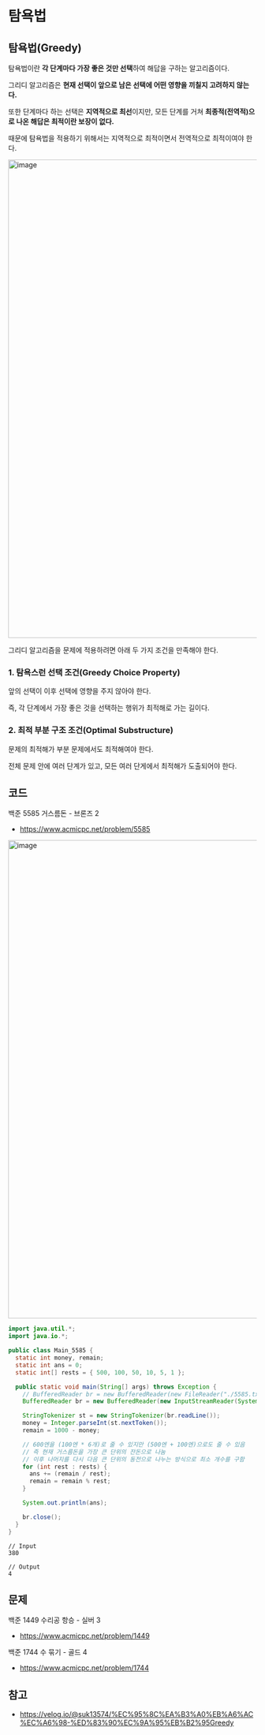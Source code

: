 # 탐욕법
## 탐욕법(Greedy)
탐욕법이란 **각 단계마다 가장 좋은 것만 선택**하여 해답을 구하는 알고리즘이다.

그리디 알고리즘은 **현재 선택이 앞으로 남은 선택에 어떤 영향을 끼칠지 고려하지 않는다.**

또한 단계마다 하는 선택은 **지역적으로 최선**이지만, 모든 단계를 거쳐 **최종적(전역적)으로 나온 해답은 최적이란 보장이 없다.**

때문에 탐욕법을 적용하기 위해서는 지역적으로 최적이면서 전역적으로 최적이여야 한다.

<img width="970" alt="image" src="https://github.com/user-attachments/assets/55d16fe3-3ef8-422a-9a9b-e60bf3a3a034" />

그리디 알고리즘을 문제에 적용하려면 아래 두 가지 조건을 만족해야 한다.

### 1. 탐욕스런 선택 조건(Greedy Choice Property)
앞의 선택이 이후 선택에 영향을 주지 않아야 한다.

즉, 각 단계에서 가장 좋은 것을 선택하는 행위가 최적해로 가는 길이다.

### 2. 최적 부분 구조 조건(Optimal Substructure)
문제의 최적해가 부분 문제에서도 최적해여야 한다.

전체 문제 안에 여러 단계가 있고, 모든 여러 단게에서 최적해가 도출되어야 한다.

## 코드

백준 5585 거스름돈 - 브론즈 2
- https://www.acmicpc.net/problem/5585

<img width="970" alt="image" src="https://github.com/user-attachments/assets/0629c718-3049-44b6-b2d6-d0de716482dd" />

```java
import java.util.*;
import java.io.*;

public class Main_5585 {
  static int money, remain;
  static int ans = 0;
  static int[] rests = { 500, 100, 50, 10, 5, 1 };

  public static void main(String[] args) throws Exception {
    // BufferedReader br = new BufferedReader(new FileReader("./5585.txt"));
    BufferedReader br = new BufferedReader(new InputStreamReader(System.in));

    StringTokenizer st = new StringTokenizer(br.readLine());
    money = Integer.parseInt(st.nextToken());
    remain = 1000 - money;

    // 600엔을 (100엔 * 6개)로 줄 수 있지만 (500엔 + 100엔)으로도 줄 수 있음
    // 즉 현재 거스름돈을 가장 큰 단위의 잔돈으로 나눔
    // 이후 나머지를 다시 다음 큰 단위의 동전으로 나누는 방식으로 최소 개수를 구함
    for (int rest : rests) {
      ans += (remain / rest);
      remain = remain % rest;
    }

    System.out.println(ans);

    br.close();
  }
}
```

```
// Input
380

// Output
4
```

## 문제
백준 1449 수리공 항승 - 실버 3
- https://www.acmicpc.net/problem/1449

백준 1744 수 묶기 - 골드 4
- https://www.acmicpc.net/problem/1744

## 참고
- https://velog.io/@suk13574/%EC%95%8C%EA%B3%A0%EB%A6%AC%EC%A6%98-%ED%83%90%EC%9A%95%EB%B2%95Greedy
